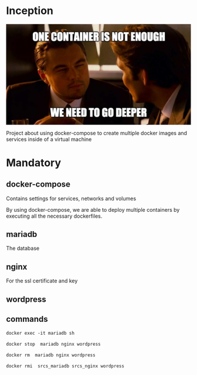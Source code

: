 # Inception

<img align=center src="https://github.com/zstenger93/Inception/blob/master/token.jpeg">

Project about using docker-compose to create multiple docker images and services inside of a virtual machine

# Mandatory

## docker-compose

Contains settings for services, networks and volumes

By using docker-compose, we are able to deploy multiple containers by executing all the necessary dockerfiles.

## mariadb

The database

## nginx

For the ssl certificate and key

## wordpress



## commands
```
docker exec -it mariadb sh
```
```
docker stop  mariadb nginx wordpress
```
```
docker rm  mariadb nginx wordpress
```
```
docker rmi  srcs_mariadb srcs_nginx wordpress
```